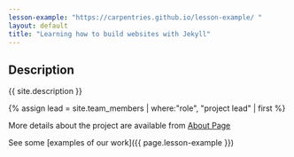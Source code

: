 ```yaml
---
lesson-example: "https://carpentries.github.io/lesson-example/ "
layout: default
title: "Learning how to build websites with Jekyll"
---
```


## Description ##

{{ site.description }}

{% assign lead = site.team_members | where:"role", "project lead" | first %}


More details about the project are available from [About Page](about.md)

See some [examples of our work]({{ page.lesson-example }})
